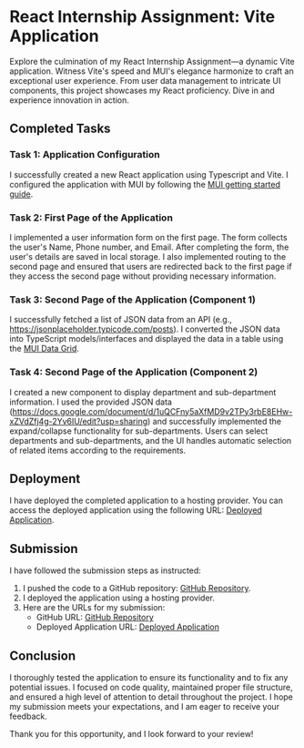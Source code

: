# React Internship Assignment: Vite Application

 Explore the culmination of my React Internship Assignment—a dynamic Vite application. Witness Vite's speed and MUI's elegance harmonize to craft an exceptional user experience. From user data management to intricate UI components, this project showcases my React proficiency. Dive in and experience innovation in action.

## Completed Tasks

### Task 1: Application Configuration

I successfully created a new React application using Typescript and Vite. I configured the application with MUI by following the [MUI getting started guide](https://mui.com/material-ui/getting-started/overview/).

### Task 2: First Page of the Application

I implemented a user information form on the first page. The form collects the user's Name, Phone number, and Email. After completing the form, the user's details are saved in local storage. I also implemented routing to the second page and ensured that users are redirected back to the first page if they access the second page without providing necessary information.

### Task 3: Second Page of the Application (Component 1)

I successfully fetched a list of JSON data from an API (e.g., https://jsonplaceholder.typicode.com/posts). I converted the JSON data into TypeScript models/interfaces and displayed the data in a table using the [MUI Data Grid](https://mui.com/x/react-data-grid/).

### Task 4: Second Page of the Application (Component 2)

I created a new component to display department and sub-department information. I used the provided JSON data (https://docs.google.com/document/d/1uQCFny5aXfMD9v2TPy3rbE8EHw-xZVdZfj4g-2Yv6IU/edit?usp=sharing) and successfully implemented the expand/collapse functionality for sub-departments. Users can select departments and sub-departments, and the UI handles automatic selection of related items according to the requirements.

## Deployment

I have deployed the completed application to a hosting provider. You can access the deployed application using the following URL: [Deployed Application](insert_deployed_url_here).

## Submission

I have followed the submission steps as instructed:

1. I pushed the code to a GitHub repository: [GitHub Repository](https://github.com/gaurav147-star/GMO).
2. I deployed the application using a hosting provider.
3. Here are the URLs for my submission:
   - GitHub URL: [GitHub Repository](https://github.com/gaurav147-star/GMO)
   - Deployed Application URL: [Deployed Application](insert_deployed_url_here)

## Conclusion

I thoroughly tested the application to ensure its functionality and to fix any potential issues. I focused on code quality, maintained proper file structure, and ensured a high level of attention to detail throughout the project. I hope my submission meets your expectations, and I am eager to receive your feedback.

Thank you for this opportunity, and I look forward to your review!
